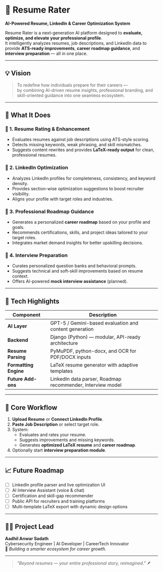 # 🧠 Resume Rater

**AI-Powered Resume, LinkedIn & Career Optimization System**

Resume Rater is a next-generation AI platform designed to **evaluate, optimize, and elevate your professional profile**.  
It intelligently analyzes resumes, job descriptions, and LinkedIn data to provide **ATS-ready improvements**, **career roadmap guidance**, and **interview preparation** — all in one place.

---

## 💡 Vision

> To redefine how individuals prepare for their careers —  
> by combining AI-driven resume insights, professional branding, and skill-oriented guidance into one seamless ecosystem.

---

## 🚀 What It Does

### 🧾 1. Resume Rating & Enhancement
- Evaluates resumes against job descriptions using ATS-style scoring.  
- Detects missing keywords, weak phrasing, and skill mismatches.  
- Suggests content rewrites and provides **LaTeX-ready output** for clean, professional resumes.

### 🔗 2. LinkedIn Optimization
- Analyzes LinkedIn profiles for completeness, consistency, and keyword density.  
- Provides section-wise optimization suggestions to boost recruiter visibility.  
- Aligns your profile with target roles and industries.

### 🎯 3. Professional Roadmap Guidance
- Generates a personalized **career roadmap** based on your profile and goals.  
- Recommends certifications, skills, and project ideas tailored to your target roles.  
- Integrates market demand insights for better upskilling decisions.

### 💬 4. Interview Preparation
- Curates personalized question banks and behavioral prompts.  
- Suggests technical and soft-skill improvements based on resume context.  
- Offers AI-powered **mock interview assistance** (planned).

---

## 🧱 Tech Highlights

| Component | Description |
|------------|-------------|
| **AI Layer** | GPT-5 / Gemini-based evaluation and content generation |
| **Backend** | Django (Python) — modular, API-ready architecture |
| **Resume Parsing** | PyMuPDF, python-docx, and OCR for PDF/DOCX inputs |
| **Formatting Engine** | LaTeX resume generator with adaptive templates |
| **Future Add-ons** | LinkedIn data parser, Roadmap recommender, Interview model |

---

## 🧪 Core Workflow

1. **Upload Resume** or **Connect LinkedIn Profile**.  
2. **Paste Job Description** or select target role.  
3. System:
   - Evaluates and rates your resume.  
   - Suggests improvements and missing keywords.  
   - Generates **optimized LaTeX resume** and **career roadmap**.  
4. Optionally start **interview preparation module**.

---

## 📈 Future Roadmap

- [ ] LinkedIn profile parser and live optimization UI  
- [ ] AI Interview Assistant (voice & chat)  
- [ ] Certification and skill-gap recommender  
- [ ] Public API for recruiters and training platforms  
- [ ] Multi-template LaTeX export with dynamic design options  

---

## 🧑‍💻 Project Lead

**Aadhil Anwar Sadath**  
Cybersecurity Engineer | AI Developer | CareerTech Innovator  
🎯 *Building a smarter ecosystem for career growth.*

---

> _"Beyond resumes — your entire professional story, reimagined."_ 🪶
